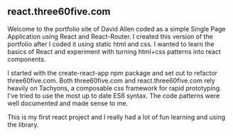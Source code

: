 ## react.three60five.com

Welcome to the portfolio site of David Allen coded as a simple Single Page Application using React and React-Router. I created this version of the portfolio after I coded it using static html and css. I wanted to learn the basics of React and experiment with turning html+css patterns into react components.

I started with the create-react-app npm package and set out to refactor three60five.com. Both three60five.com and react.three60five.com rely heavily on Tachyons, a composable css framework for rapid prototyping. I've tried to use the most up to date ES6 syntax. The code patterns were well documented and made sense to me.

This is my first react project and I really had a lot of fun learning and using the library.
